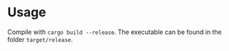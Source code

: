 # Usage

Compile with `cargo build --release`. The executable can be found in the folder `target/release`. 